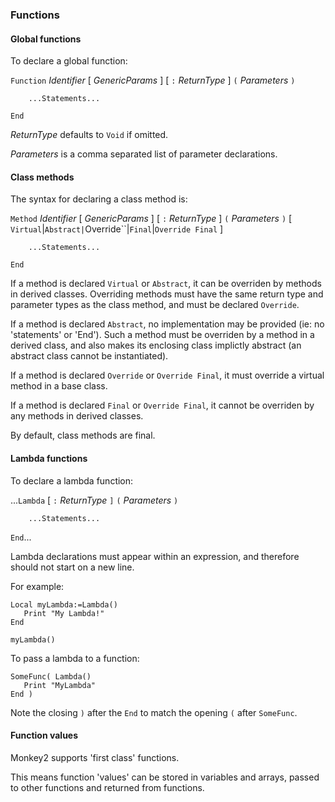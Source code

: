 
### Functions

#### Global functions

To declare a global function:

`Function` _Identifier_ [ _GenericParams_ ] [ `:` _ReturnType_ ] `(` _Parameters_ `)`
```
	...Statements...
```
`End`

_ReturnType_ defaults to `Void` if omitted.

_Parameters_ is a comma separated list of parameter declarations.


#### Class methods

The syntax for declaring a class method is:

`Method` _Identifier_ [ _GenericParams_ ] [ `:` _ReturnType_ ] `(` _Parameters_ `)` [ `Virtual`|`Abstract|`Override``|`Final`|`Override Final` ]
```
	...Statements...
```
`End`

If a method is declared `Virtual` or `Abstract`, it can be overriden by methods in derived classes. Overriding methods must have the same return type and parameter types as the class method, and must be declared `Override`.

If a method is declared `Abstract`, no implementation may be provided (ie: no 'statements' or 'End'). Such a method must be overriden by a method in a derived class, and also makes its enclosing class implictly abstract (an abstract class cannot be instantiated).

If a method is declared `Override` or `Override Final`, it must override a virtual method in a base class.

If a method is declared `Final` or `Override Final`, it cannot be overriden by any methods in derived classes.

By default, class methods are final.


#### Lambda functions

To declare a lambda function:

...`Lambda` [ `:` _ReturnType_ `]` `(` _Parameters_ `)`
```
	...Statements...
```
`End`...

Lambda declarations must appear within an expression, and therefore should not start on a new line.

For example:

```
Local myLambda:=Lambda()
   Print "My Lambda!"
End

myLambda()
```

To pass a lambda to a function:

```
SomeFunc( Lambda()
   Print "MyLambda"
End )
```

Note the closing `)` after the `End` to match the opening `(` after `SomeFunc`.


#### Function values

Monkey2 supports 'first class' functions.

This means function 'values' can be stored in variables and arrays, passed to other functions and returned from functions.
